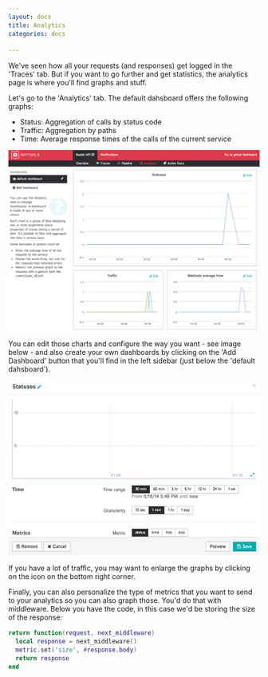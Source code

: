 ```yaml
---
layout: docs
title: Analytics
categories: docs

---
```


We've seen how all your requests (and responses) get logged in the 'Traces' tab. But if you want to go further and get statistics, the analytics page is where you'll find graphs and stuff. 

Let's go to the 'Analytics' tab. The default dahsboard offers the following graphs:

- Status: Aggregation of calls by status code
- Traffic: Aggregation by paths
- Time: Average response times of the calls of the current service

![analytics](/images/analytics.png)

You can edit those charts and configure the way you want - see image below - and also create your own dashboards by clicking on the 'Add Dashboard' button that you'll find in the left sidebar (just below the 'default dahsboard').

![analytics](/images/analytics-edit.png)

If you have a lot of traffic, you may want to enlarge the graphs by clicking on the icon on the bottom right corner.

Finally, you can also personalize the type of metrics that you want to send to your analytics so you can also graph those. You'd do that with middleware. Below you have the code, in this case we'd be storing the size of the response:

```lua
return function(request, next_middleware)
  local response = next_middleware()
  metric.set('size', #response.body)
  return response
end
```